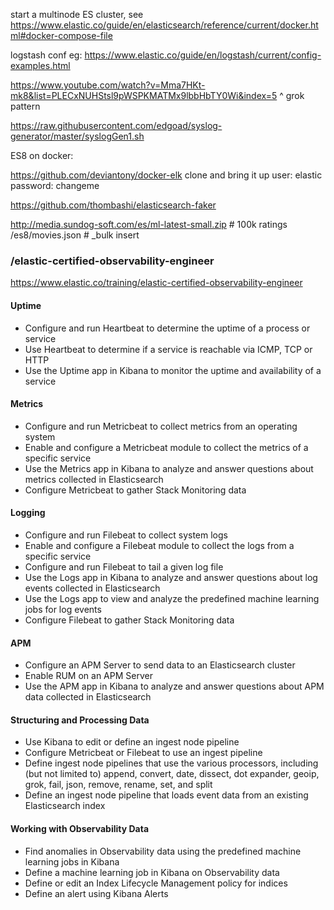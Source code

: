 start a multinode ES cluster, see https://www.elastic.co/guide/en/elasticsearch/reference/current/docker.html#docker-compose-file


logstash conf eg: https://www.elastic.co/guide/en/logstash/current/config-examples.html


https://www.youtube.com/watch?v=Mma7HKt-mk8&list=PLECxNUHStsl9pWSPKMATMx9lbbHbTY0Wi&index=5
^ grok pattern

https://raw.githubusercontent.com/edgoad/syslog-generator/master/syslogGen1.sh

ES8 on docker:

https://github.com/deviantony/docker-elk
clone and bring it up
user: elastic
password: changeme



https://github.com/thombashi/elasticsearch-faker

http://media.sundog-soft.com/es/ml-latest-small.zip # 100k ratings
                            /es8/movies.json  # _bulk insert



### /elastic-certified-observability-engineer

https://www.elastic.co/training/elastic-certified-observability-engineer

#### Uptime

- Configure and run Heartbeat to determine the uptime of a process or service
- Use Heartbeat to determine if a service is reachable via ICMP, TCP or HTTP
- Use the Uptime app in Kibana to monitor the uptime and availability of a service
#### Metrics

- Configure and run Metricbeat to collect metrics from an operating system
- Enable and configure a Metricbeat module to collect the metrics of a specific service
- Use the Metrics app in Kibana to analyze and answer questions about metrics collected in Elasticsearch
- Configure Metricbeat to gather Stack Monitoring data 
#### Logging

- Configure and run Filebeat to collect system logs
- Enable and configure a Filebeat module to collect the logs from a specific service
- Configure and run Filebeat to tail a given log file
- Use the Logs app in Kibana to analyze and answer questions about log events collected in Elasticsearch
- Use the Logs app to view and analyze the predefined machine learning jobs for log events
- Configure Filebeat to gather Stack Monitoring data
#### APM

- Configure an APM Server to send data to an Elasticsearch cluster
- Enable RUM on an APM Server
- Use the APM app in Kibana to analyze and answer questions about APM data collected in Elasticsearch
#### Structuring and Processing Data

- Use Kibana to edit or define an ingest node pipeline
- Configure Metricbeat or Filebeat to use an ingest pipeline
- Define ingest node pipelines that use the various processors, including (but not limited to) append, convert, date, dissect, dot expander, geoip, grok, fail, json, remove, rename, set, and split
-  Define an ingest node pipeline that loads event data from an existing Elasticsearch index
#### Working with Observability Data

- Find anomalies in Observability data using the predefined machine learning jobs in Kibana
- Define a machine learning job in Kibana on Observability data
- Define or edit an Index Lifecycle Management policy for indices
- Define an alert using Kibana Alerts